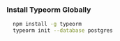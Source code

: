 ### Install Typeorm Globally

```bash
  npm install -g typeorm
  typeorm init --database postgres
```
